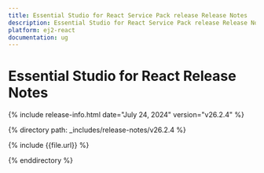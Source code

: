 ```yaml
---
title: Essential Studio for React Service Pack release Release Notes  
description: Essential Studio for React Service Pack release Release Notes  
platform: ej2-react
documentation: ug
---
```


# Essential Studio for React  Release Notes  

{% include release-info.html date="July 24, 2024"  version="v26.2.4" %}

{% directory path: _includes/release-notes/v26.2.4 %}

{% include {{file.url}} %}

{% enddirectory %}